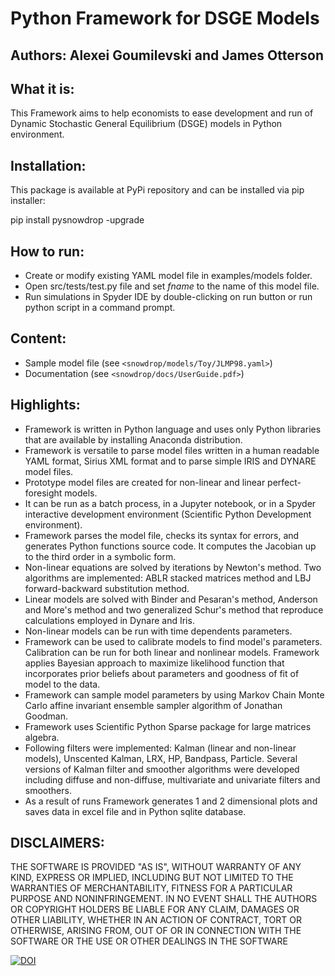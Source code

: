 # Python Framework for DSGE Models
 
## Authors: Alexei Goumilevski and James Otterson
 
## What it is:
This Framework aims to help economists to ease development and run 
of Dynamic Stochastic General Equilibrium (DSGE) models in Python environment.

## Installation:
This package is available at PyPi repository and can be installed via pip installer:

pip install pysnowdrop -upgrade
 
 ## How to run:
 - Create or modify existing YAML model file in examples/models folder.
 - Open src/tests/test.py file and set *fname* to the name of this model file.
 - Run simulations in Spyder IDE by double-clicking on run button or run python script in a command prompt.

## Content:
 - Sample model file (see `<snowdrop/models/Toy/JLMP98.yaml>`)
 - Documentation (see `<snowdrop/docs/UserGuide.pdf>`)

## Highlights:
- Framework is written in Python language and uses only Python libraries that are available by installing Anaconda distribution.
- Framework is versatile to parse model  files written in a human readable YAML format, Sirius XML format and to parse simple IRIS and DYNARE model files.
- Prototype model files are created for non-linear and linear perfect-foresight models.
- It can be run as a batch process, in a Jupyter notebook, or in a Spyder interactive development environment (Scientific Python Development environment).
- Framework parses the model file, checks its syntax for errors, and generates Python functions source code.  It computes the Jacobian up to the third order in a symbolic form.
- Non-linear equations are solved by iterations by Newton's method.  Two algorithms are implemented: ABLR stacked matrices method and LBJ forward-backward substitution method.
- Linear models are solved with Binder and Pesaran's method, Anderson and More's method and two generalized Schur's method that reproduce calculations employed in Dynare and Iris.
- Non-linear models can be run with time dependents parameters.
- Framework can be used to calibrate models to find model's parameters. Calibration can be run for both linear and nonlinear models.  Framework applies Bayesian approach to maximize likelihood function that incorporates prior beliefs about parameters and goodness of fit of model to the data.
- Framework can sample model parameters by using Markov Chain Monte Carlo affine invariant ensemble sampler algorithm of Jonathan Goodman.
- Framework uses Scientific Python Sparse package for large matrices algebra.
- Following filters were implemented: Kalman (linear and non-linear models), Unscented Kalman, LRX, HP, Bandpass, Particle.  Several versions of Kalman filter and smoother algorithms were developed including diffuse and non-diffuse, multivariate and univariate filters and smoothers.
- As a result of runs Framework generates 1 and 2 dimensional plots and saves data in excel file and in Python sqlite database.

## DISCLAIMERS:
THE SOFTWARE IS PROVIDED "AS IS", WITHOUT WARRANTY OF ANY KIND, EXPRESS OR IMPLIED, INCLUDING BUT NOT LIMITED TO THE WARRANTIES OF MERCHANTABILITY, FITNESS FOR A PARTICULAR PURPOSE AND NONINFRINGEMENT. IN NO EVENT SHALL THE AUTHORS OR COPYRIGHT HOLDERS BE LIABLE FOR ANY CLAIM, DAMAGES OR OTHER LIABILITY, WHETHER IN AN ACTION OF CONTRACT, TORT OR OTHERWISE, ARISING FROM, OUT OF OR IN CONNECTION WITH THE SOFTWARE OR THE USE OR OTHER DEALINGS IN THE SOFTWARE

[![DOI](https://zenodo.org/badge/DOI/10.5281/zenodo.14649322.svg)](https://doi.org/10.5281/zenodo.14649322)
